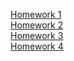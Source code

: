 [Homework 1]( https://hrytsivv.github.io/genius-homework/homework1/test.html ) <br>
[Homework 2]( https://hrytsivv.github.io/genius-homework/homework2/test.html ) <br>
[Homework 3]( https://hrytsivv.github.io/genius-homework/test.html ) <br>
[Homework 4]( https://hrytsivv.github.io/genius-homework/test.html ) <br>
